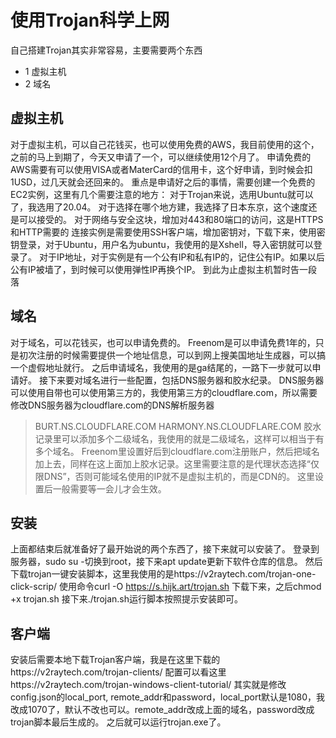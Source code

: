# 使用Trojan科学上网
自己搭建Trojan其实非常容易，主要需要两个东西
- 1 虚拟主机
- 2 域名

## 虚拟主机
对于虚拟主机，可以自己花钱买，也可以使用免费的AWS，我目前使用的这个，之前的马上到期了，今天又申请了一个，可以继续使用12个月了。
申请免费的AWS需要有可以使用VISA或者MaterCard的信用卡，这个好申请，到时候会扣1USD，过几天就会还回来的。
重点是申请好之后的事情，需要创建一个免费的EC2实例，这里有几个需要注意的地方：
对于Trojan来说，选用Ubuntu就可以了，我选用了20.04。
对于选择在哪个地方建，我选择了日本东京，这个速度还是可以接受的。
对于网络与安全这块，增加对443和80端口的访问，这是HTTPS和HTTP需要的
连接实例是需要使用SSH客户端，增加密钥对，下载下来，使用密钥登录，对于Ubuntu，用户名为ubuntu，我使用的是Xshell，导入密钥就可以登录了。
对于IP地址，对于实例是有一个公有IP和私有IP的，记住公有IP。如果以后公有IP被墙了，到时候可以使用弹性IP再换个IP。
到此为止虚拟主机暂时告一段落

## 域名
对于域名，可以花钱买，也可以申请免费的。 Freenom是可以申请免费1年的，只是初次注册的时候需要提供一个地址信息，可以到网上搜美国地址生成器，可以搞一个虚假地址就行。
之后申请域名，我使用的是ga结尾的，一路下一步就可以申请好。
接下来要对域名进行一些配置，包括DNS服务器和胶水纪录。
DNS服务器可以使用自带也可以使用第三方的，我使用第三方的cloudflare.com，所以需要修改DNS服务器为cloudflare.com的DNS解析服务器
>BURT.NS.CLOUDFLARE.COM
>HARMONY.NS.CLOUDFLARE.COM
胶水记录里可以添加多个二级域名，我使用的就是二级域名，这样可以相当于有多个域名。
Freenom里设置好后到cloudflare.com注册账户，然后把域名加上去，同样在这上面加上胶水记录。这里需要注意的是代理状态选择“仅限DNS”，否则可能域名使用的IP就不是虚拟主机的，而是CDN的。
这里设置后一般需要等一会儿才会生效。

## 安装
上面都结束后就准备好了最开始说的两个东西了，接下来就可以安装了。
登录到服务器，sudo su -切换到root，接下来apt update更新下软件仓库的信息。
然后下载trojan一键安装脚本，这里我使用的是https://v2raytech.com/trojan-one-click-scrip/
使用命令curl -O  https://s.hijk.art/trojan.sh 下载下来，之后chmod +x trojan.sh
接下来./trojan.sh运行脚本按照提示安装即可。

## 客户端
安装后需要本地下载Trojan客户端，我是在这里下载的https://v2raytech.com/trojan-clients/ 配置可以看这里https://v2raytech.com/trojan-windows-client-tutorial/
其实就是修改config.json的local_port, remote_addr和password，local_port默认是1080，我改成1070了，默认不改也可以。remote_addr改成上面的域名，password改成trojan脚本最后生成的。
之后就可以运行trojan.exe了。

